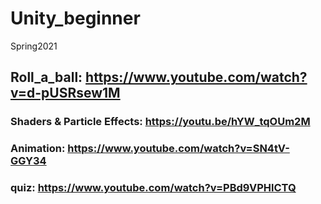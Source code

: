 # Unity_beginner
Spring2021

## Roll_a_ball: https://www.youtube.com/watch?v=d-pUSRsew1M

### Shaders & Particle Effects: https://youtu.be/hYW_tqOUm2M

### Animation: https://www.youtube.com/watch?v=SN4tV-GGY34

### quiz: https://www.youtube.com/watch?v=PBd9VPHlCTQ

